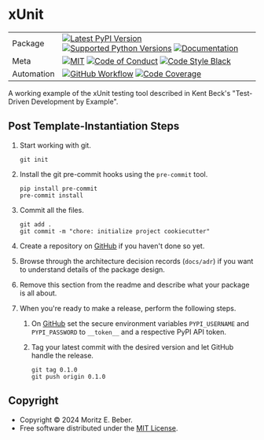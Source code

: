 # xUnit

| |                                                                                                                                                                                                                                                                                                                                                                                                                                                                                                                     |
|---|---------------------------------------------------------------------------------------------------------------------------------------------------------------------------------------------------------------------------------------------------------------------------------------------------------------------------------------------------------------------------------------------------------------------------------------------------------------------------------------------------------------------|
| Package | [![Latest PyPI Version](https://img.shields.io/pypi/v/xunit.svg)](https://pypi.org/project/xunit/) [![Supported Python Versions](https://img.shields.io/pypi/pyversions/xunit.svg)](https://pypi.org/project/xunit/) [![Documentation](https://readthedocs.org/projects/xunit/badge/?version=latest)](https://xunit.readthedocs.io/en/latest/?badge=latest)                                                                                                                                                                         |
| Meta | [![MIT](https://img.shields.io/pypi/l/xunit.svg)](LICENSE) [![Code of Conduct](https://img.shields.io/badge/Contributor%20Covenant-v2.0%20adopted-ff69b4.svg)](.github/CODE_OF_CONDUCT.md) [![Code Style Black](https://img.shields.io/badge/code%20style-black-000000.svg)](https://github.com/ambv/black)                                                                                                                                                          |
| Automation | [![GitHub Workflow](https://github.com/Midnighter/xunit/workflows/CI-CD/badge.svg)](https://github.com/Midnighter/xunit/workflows/CI-CD) [![Code Coverage](https://codecov.io/gh/Midnighter/xunit/branch/master/graph/badge.svg)](https://codecov.io/gh/Midnighter/xunit) |

A working example of the xUnit testing tool described in Kent Beck's "Test-Driven Development by Example".

## Post Template-Instantiation Steps

1. Start working with git.

    ```shell
    git init
    ```

2. Install the git pre-commit hooks using the `pre-commit` tool.

    ```shell
    pip install pre-commit
    pre-commit install
    ```

3. Commit all the files.

    ```shell
    git add .
    git commit -m "chore: initialize project cookiecutter"
    ```

4. Create a repository on [GitHub](https://github.com) if you haven't done
   so yet.
5. Browse through the architecture decision records (`docs/adr`) if you want
   to understand details of the package design.
6. Remove this section from the readme and describe what your package is all
   about.
7. When you're ready to make a release, perform the following steps.

   1. On [GitHub](https://github.com) set the secure environment
      variables `PYPI_USERNAME` and `PYPI_PASSWORD` to `__token__` and a respective PyPI API token.
   2. Tag your latest commit with the desired version and let GitHub handle
      the release.

        ```shell
        git tag 0.1.0
        git push origin 0.1.0
        ```

## Copyright

* Copyright © 2024 Moritz E. Beber.
* Free software distributed under the [MIT License](../LICENSE).

